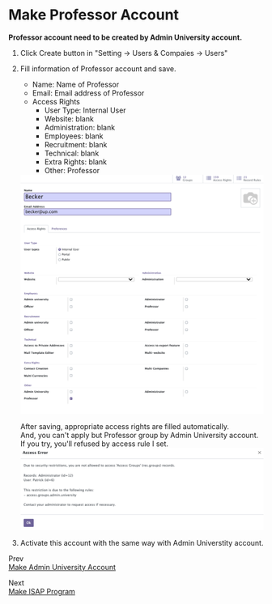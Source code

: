 [makeAdminUniversityAccount]: makeAdminUniversityAccount.md
[makeIsapProgram]: makeIsapProgram.md

# Make Professor Account

**Professor account need to be created by Admin University account.**

1. Click Create button in "Setting -> Users & Compaies -> Users"

2. Fill information of Professor account and save.
   - Name: Name of Professor
   - Email: Email address of Professor
   - Access Rights
     - User Type: Internal User
     - Website: blank
     - Administration: blank
     - Employees: blank
     - Recruitment: blank
     - Technical: blank
     - Extra Rights: blank
     - Other: Professor   
   <img src="images/fill_in_prof.png" width="500px" />

   After saving, appropriate access rights are filled automatically.  
   And, you can't apply but Professor group by Admin University account. If you try, you'll refused by access rule I set.  
   <img src="images/refuse_rule.png" width="500px" />

3. Activate this account with the same way with Admin Universtity account.

Prev  
[Make Admin University Account][makeAdminUniversityAccount]

Next  
[Make ISAP Program][makeIsapProgram]
